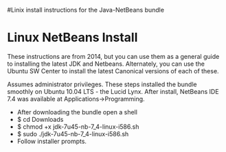 #Linix install instructions for the Java-NetBeans bundle


# Linux NetBeans Install #
These instructions are from 2014, but you can use them as a general guide to installing the latest JDK and Netbeans. Alternately, you can use the Ubuntu SW Center to install the latest Canonical versions of each of these.

Assumes administrator privileges. These steps installed the bundle smoothly on Ubuntu 10.04 LTS - the Lucid Lynx. After install, NetBeans IDE 7.4 was available at Applications->Programming.

  * After downloading the bundle open a shell
  * $ cd Downloads
  * $ chmod +x jdk-7u45-nb-7\_4-linux-i586.sh
  * $ sudo ./jdk-7u45-nb-7\_4-linux-i586.sh
  * Follow installer prompts.